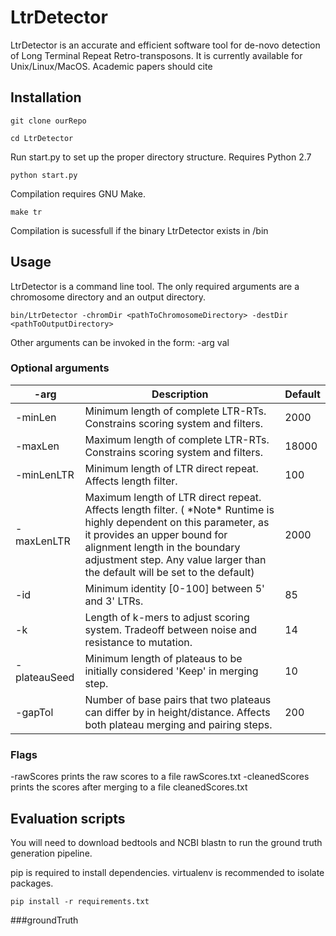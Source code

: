 # LtrDetector
 LtrDetector is an accurate and efficient software tool for de-novo detection of Long Terminal Repeat Retro-transposons. It is currently available for Unix/Linux/MacOS. Academic papers should cite 

## Installation

`git clone ourRepo ` 

`cd LtrDetector `

Run start.py to set up the proper directory structure. Requires Python 2.7

` python start.py `

Compilation requires GNU Make.

` make tr `

Compilation is sucessfull if the binary LtrDetector exists in /bin

## Usage

LtrDetector is a command line tool. The only required arguments are a chromosome directory and an output directory. 

```
bin/LtrDetector -chromDir <pathToChromosomeDirectory> -destDir <pathToOutputDirectory> 

```

Other arguments can be invoked in the form: -arg val 

### Optional arguments
| -arg     | Description | Default |
| ---------------- | ----------- | ------- |
| -minLen  | Minimum length of complete LTR-RTs. Constrains scoring system and filters. | 2000 |
| -maxLen  |  Maximum length of complete LTR-RTs. Constrains scoring system and filters. | 18000 |
|-minLenLTR | Minimum length of LTR direct repeat. Affects length filter. | 100 |
|  -maxLenLTR   | Maximum length of LTR direct repeat. Affects length filter. ( \*Note\* Runtime is highly dependent on this parameter, as it provides an upper bound for alignment length in the boundary adjustment step. Any value larger than the default will be set to the default)  | 2000 |                
| -id | Minimum identity [0-100] between 5' and 3' LTRs. | 85 |
| -k  | Length of k-mers to adjust scoring system. Tradeoff between noise and resistance to mutation.| 14 |
| -plateauSeed | Minimum length of plateaus to be initially considered 'Keep' in merging step. | 10 |
| -gapTol  | Number of base pairs that two plateaus can differ by in height/distance. Affects both plateau merging and pairing steps. | 200 |

### Flags
-rawScores prints the raw scores to a file rawScores.txt 
-cleanedScores prints the scores after merging to a file cleanedScores.txt 



## Evaluation scripts

You will need to download bedtools and NCBI blastn to run the ground truth generation pipeline.

pip is required to install dependencies. virtualenv is recommended to isolate packages.

`pip install -r requirements.txt`

###groundTruth